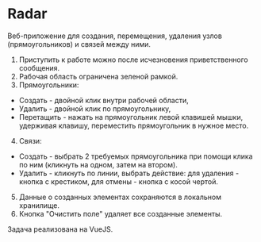 # Radar

Веб-приложение для создания, перемещения, удаления узлов (прямоугольников) и связей между ними.

1. Приступить к работе можно после исчезновения приветственного сообщения.
2. Рабочая область ограничена зеленой рамкой.
3. Прямоугольники:
  - Создать - двойной клик внутри рабочей области,
  - Удалить - двойной клик по прямоугольнику,
  - Перетащить - нажать на прямоугольник левой клавишей мышки, удерживая клавишу, переместить прямоугольник в нужное место.
4. Связи:
  - Создать - выбрать 2 требуемых прямоугольника при помощи клика по ним (кликнуть на одном, затем на втором).
  - Удалить - кликнуть по линии, выбрать действие: для удаления - кнопка с крестиком, для отмены - кнопка с косой чертой.
5. Данные о созданных элементах сохраняются в локальном хранилище.
7. Кнопка "Очистить поле" удаляет все созданные элементы.

Задача реализована на VueJS.
